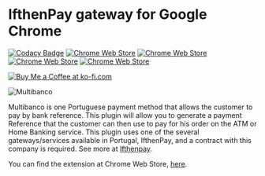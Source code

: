 IfthenPay gateway for Google Chrome
==============
[![Codacy Badge](https://api.codacy.com/project/badge/Grade/2f63bcef152f4d9384004b1ab5c33575)](https://www.codacy.com/app/rafaelcpalmeida/MultibancoChrome?utm_source=github.com&amp;utm_medium=referral&amp;utm_content=rafaelcpalmeida/MultibancoChrome&amp;utm_campaign=Badge_Grade)
[![Chrome Web Store](https://img.shields.io/chrome-web-store/v/lagljhmfaccllemjdkhkkccofllmpgdh.svg?maxAge=7200)](https://img.shields.io/chrome-web-store/v/lagljhmfaccllemjdkhkkccofllmpgdh.svg)
[![Chrome Web Store](https://img.shields.io/chrome-web-store/rating-count/lagljhmfaccllemjdkhkkccofllmpgdh.svg?maxAge=7200)]()
[![Chrome Web Store](https://img.shields.io/chrome-web-store/rating/lagljhmfaccllemjdkhkkccofllmpgdh.svg?maxAge=7200)]()
[![Chrome Web Store](https://img.shields.io/chrome-web-store/d/lagljhmfaccllemjdkhkkccofllmpgdh.svg?maxAge=7200)]()

[![Buy Me a Coffee at ko-fi.com](https://az743702.vo.msecnd.net/cdn/kofi1.png?v=f)](https://ko-fi.com/A606KD0)

![Multibanco](https://raw.githubusercontent.com/ifthenpay/omnipay-ifthenpay/master/mb.png)

Multibanco is one Portuguese payment method that allows the customer to pay by bank reference.
This plugin will allow you to generate a payment Reference that the customer can then use to pay for his order on the ATM or Home Banking service. This plugin uses one of the several gateways/services available in Portugal, IfthenPay, and a contract with this company is required. See more at [Ifthenpay](https://ifthenpay.com).

You can find the extension at Chrome Web Store, [here](https://chrome.google.com/webstore/detail/multibanco-ifthenpay-gate/lagljhmfaccllemjdkhkkccofllmpgdh).
